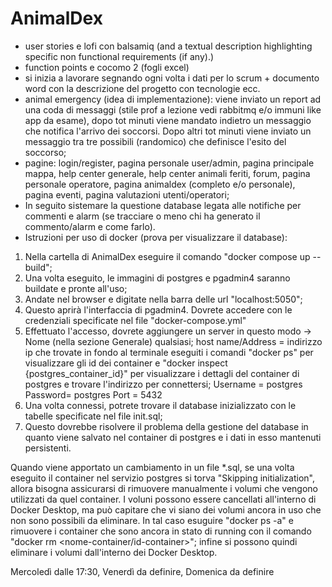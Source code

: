 # AnimalDex

- user stories e lofi con balsamiq (and a textual description highlighting specific non functional requirements (if any).)
- function points e cocomo 2 (fogli excel)
- si inizia a lavorare segnando ogni volta i dati per lo scrum + documento word con la descrizione del progetto con tecnologie ecc.
- animal emergency (idea di implementazione): viene inviato un report ad una coda di messaggi (stile prof a lezione vedi rabbitmq e/o immuni like app da esame), dopo tot minuti viene mandato indietro un messaggio che notifica l'arrivo dei soccorsi. Dopo altri tot minuti viene inviato un messaggio tra tre possibili (randomico) che definisce l'esito del soccorso;  
- pagine: login/register, pagina personale user/admin, pagina principale mappa, help center generale, help center animali feriti, forum, pagina personale operatore, pagina animaldex (completo e/o personale), pagina eventi, pagina valutazioni utenti/operatori;
- In seguito sistemare la questione database legata alle notifiche per commenti e alarm (se tracciare o meno chi ha generato il commento/alarm e come farlo).
- Istruzioni per uso di docker (prova per visualizzare il database):
 1) Nella cartella di AnimalDex eseguire il comando "docker compose up --build";
 2) Una volta eseguito, le immagini di postgres e pgadmin4 saranno buildate e pronte all'uso;
 3) Andate nel browser e digitate nella barra delle url "localhost:5050";
 4) Questo aprirà l'interfaccia di pgadmin4. Dovrete accedere con le credenziali specificate nel file "docker-compose.yml"
 5) Effettuato l'accesso, dovrete aggiungere un server in questo modo -> 
 Nome (nella sezione Generale) qualsiasi; 
 host name/Address = indirizzo ip che trovate in fondo al terminale eseguiti i comandi "docker ps" per visualizzare gli id dei container e "docker inspect {postgres_container_id}" per visualizzare i dettagli del container di postgres e trovare l'indirizzo per connettersi;
 Username = postgres
 Password= postgres
 Port = 5432
 6) Una volta connessi, potrete trovare il database inizializzato con le tabelle specificate nel file init.sql;
 7) Questo dovrebbe risolvere il problema della gestione del database in quanto viene salvato nel container di postgres e i dati in esso mantenuti persistenti.

 Quando viene apportato un cambiamento in un file *.sql, se una volta eseguito il container nel servizio postgres si torva "Skipping initialization", allora bisogna assicurarsi di rimuovere manualmente i volumi che vengono utilizzati da quel container. I voluni possono essere cancellati all'interno di Docker Desktop, ma può capitare che vi siano dei volumi ancora in uso che non sono possibili da eliminare. In tal caso esuguire "docker ps -a" e rimuovere i container che sono ancora in stato di running con il comando "docker rm <nome-container/id-container>"; infine si possono quindi eliminare i volumi dall'interno dei Docker Desktop.

Mercoledì dalle 17:30, Venerdì da definire, Domenica da definire
